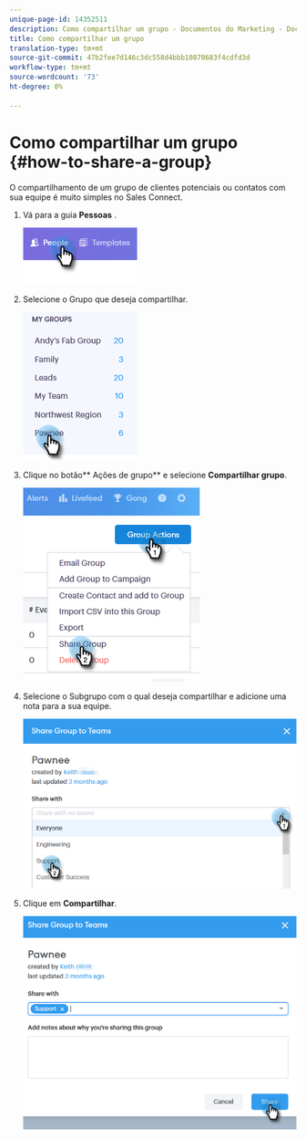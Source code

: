 ```yaml
---
unique-page-id: 14352511
description: Como compartilhar um grupo - Documentos do Marketing - Documentação do produto
title: Como compartilhar um grupo
translation-type: tm+mt
source-git-commit: 47b2fee7d146c3dc558d4bbb10070683f4cdfd3d
workflow-type: tm+mt
source-wordcount: '73'
ht-degree: 0%

---
```



# Como compartilhar um grupo {#how-to-share-a-group}

O compartilhamento de um grupo de clientes potenciais ou contatos com sua equipe é muito simples no Sales Connect.

1. Vá para a guia **Pessoas** .

   ![](assets/one-1.png)

1. Selecione o Grupo que deseja compartilhar.

   ![](assets/two-1.png)

1. Clique no botão** Ações de grupo** e selecione **Compartilhar grupo**.

   ![](assets/three-1.png)

1. Selecione o Subgrupo com o qual deseja compartilhar e adicione uma nota para a sua equipe.

   ![](assets/four-1.png)

1. Clique em **Compartilhar**.

   ![](assets/five-1.png)

